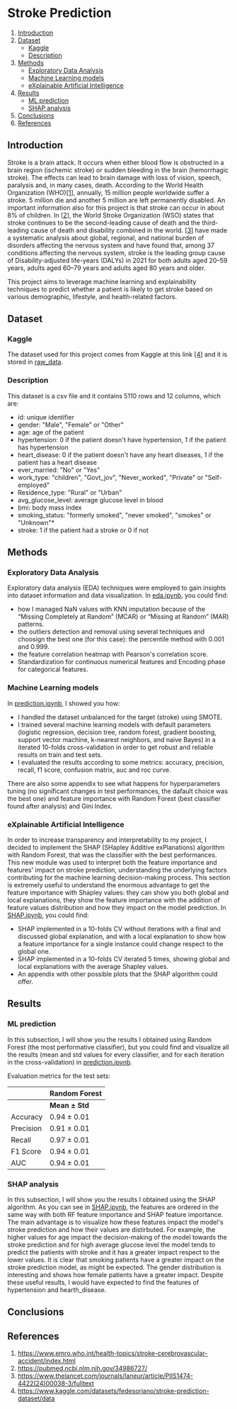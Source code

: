 # Stroke Prediction

1. [Introduction](#introduzione)
2. [Dataset](#sezione-1)
    - [Kaggle](#sottosezione-11)
    - [Description](#sottosezione-12)
3. [Methods](#sezione-2)
    - [Exploratory Data Analysis](#sottosezione-21)
    - [Machine Learning models](#sottosezione-22)
    - [eXplainable Artificial Intelligence](#sottosezione-23)
4. [Results](#sezione-3)
    - [ML prediction](#sottosezione-31)
    - [SHAP analysis](#sottosezione-32)
5. [Conclusions](#sezione-4)
6. [References](#sezione-5)

## Introduction

Stroke is a brain attack. It occurs when either blood flow is obstructed in a brain region (ischemic stroke) or sudden bleeding in the brain (hemorrhagic stroke). The effects can lead to brain damage with loss of vision, speech, paralysis and, in many cases, death. 
According to the World Health Organization (WHO)[[1](#ref1)], annually, 15 million people worldwide suffer a stroke. 5 million die and another 5 million are left permanently disabled. An important information also for this project is that stroke can occur in about 8% of children.
In [[2](#ref2)], the World Stroke Organization (WSO) states that stroke continues to be the second-leading cause of death and the third-leading cause of death and disability combined in the world. 
[[3](#ref3)] have made a systematic analysis about global, regional, and national burden of disorders affecting the nervous system and have found that, among 37 conditions affecting the nervous system, stroke is the leading group cause of Disability-adjusted life-years (DALYs) in 2021 for both adults aged 20–59 years, adults aged 60–79 years and adults aged 80 years and older.

This project aims to leverage machine learning and explainability techniques to predict whether a patient is likely to get stroke based on various demographic, lifestyle, and health-related factors.

## Dataset

### Kaggle

The dataset used for this project comes from Kaggle at this link [[4](#ref4)] and it is stored in [raw_data](/raw_data). 

### Description

This dataset is a csv file and it contains 5110 rows and 12 columns, which are:
- id: unique identifier
- gender: "Male", "Female" or "Other"
- age: age of the patient
- hypertension: 0 if the patient doesn't have hypertension, 1 if the patient has hypertension
- heart_disease: 0 if the patient doesn't have any heart diseases, 1 if the patient has a heart disease
- ever_married: "No" or "Yes"
- work_type: "children", "Govt_jov", "Never_worked", "Private" or "Self-employed"
- Residence_type: "Rural" or "Urban"
- avg_glucose_level: average glucose level in blood
- bmi: body mass index
- smoking_status: "formerly smoked", "never smoked", "smokes" or "Unknown"*
- stroke: 1 if the patient had a stroke or 0 if not

## Methods

### Exploratory Data Analysis

Exploratory data analysis (EDA) techniques were employed to gain insights into dataset information and data visualization. In [eda.ipynb](/eda.ipynb), you could find:
- how I managed NaN values with KNN imputation because of the “Missing Completely at Random” (MCAR) or “Missing at Random” (MAR) patterns.
- the outliers detection and removal using several techniques and choosign the best one (for this case): the percentile method with 0.001 and 0.999.
- the feature correlation heatmap with Pearson's correlation score.
- Standardization for continuous numerical features and Encoding phase for categorical features.

### Machine Learning models

In [prediction.ipynb](/prediction.ipynb), I showed you how:
- I handled the dataset unbalanced for the target (stroke) using SMOTE.
- I trained several machine learning models with default parameters (logistic regression, decision tree, random forest, gradient boosting, support vector machine, k-nearest neighbors, and naive Bayes) in a iterated 10-folds cross-validation in order to get robust and reliable results on train and test sets.
- I evaluated the results according to some metrics: accuracy, precision, recall, f1 score, confusion matrix, auc and roc curve.

There are also some appendix to see what happens for hyperparameters tuning (no significant changes in test performances, the dafault choice was the best one) and feature importance with Random Forest (best classifier found after analysis) and Gini Index.

### eXplainable Artificial Intelligence

In order to increase transparency and interpretability to my project, I decided to implement the SHAP (SHapley Additive exPlanations) algorithm with Random Forest, that was the classifier with the best performances. This new module was used to interpret both the feature importance and features' impact on stroke prediction, understanding the underlying factors contributing for the machine learning decision-making process. This section is extremely useful to understand the enormous advantage to get the feature importance with Shapley values: they can show you both global and local explanations, they show the feature importance with the addition of feature values distribution and how they impact on the model prediction.
In [SHAP.ipynb](/SHAP.ipynb), you could find:
- SHAP implemented in a 10-folds CV without iterations with a final and discussed global explanation, and with a local explanation to show how a feature importance for a single instance could change respect to the global one.
- SHAP implemented in a 10-folds CV iterated 5 times, showing global and local explanations with the average Shapley values.
- An appendix with other possible plots that the SHAP algorithm could offer.

## Results

### ML prediction

In this subsection, I will show you the results I obtained using Random Forest (the most performative classifier), but you could find and visualize all the results (mean and std values for every classifier, and for each iteration in the cross-validation) in [prediction.ipynb](/prediction.ipynb).

Evaluation metrics for the test sets:

|                      | Random Forest             |
|----------------------|---------------------------|
|                      |  **Mean ± Std**      |
| Accuracy             | 0.94 ± 0.01          |
| Precision            | 0.91 ± 0.01          |
| Recall               | 0.97 ± 0.01          |
| F1 Score             | 0.94 ± 0.01          |
| AUC                  | 0.94 ± 0.01          |

### SHAP analysis

In this subsection, I will show you the results I obtained using the SHAP algorithm. As you can see in [SHAP.ipynb](/SHAP.ipynb), the features are ordered in the same way with both RF feature importance and SHAP feature importance. The main advantage is to visualize how these features impact the model's stroke prediction and how their values are distirbuted. 
For example, the higher values for age impact the decision-making of the model towards the stroke prediction and for high average glucose level the model tends to predict the patients with stroke and it has a greater impact respect to the lower values. It is clear that smoking patients have a greater impact on the stroke prediction model, as might be expected. The gender distribution is interesting and shows how female patients have a greater impact.
Despite these useful results, I would have expected to find the features of hypertension and hearth_disease.

## Conclusions

## References

1. <a name="ref1"></a> https://www.emro.who.int/health-topics/stroke-cerebrovascular-accident/index.html
2. <a name="ref2"></a> https://pubmed.ncbi.nlm.nih.gov/34986727/
3. <a name="ref3"></a> https://www.thelancet.com/journals/laneur/article/PIIS1474-4422(24)00038-3/fulltext
4. <a name="ref4"></a> https://www.kaggle.com/datasets/fedesoriano/stroke-prediction-dataset/data

